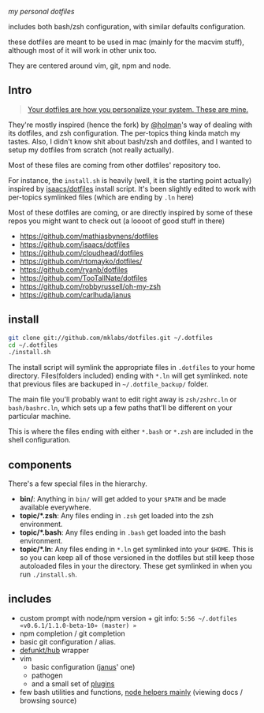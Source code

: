 *my personal dotfiles*

includes both bash/zsh configuration, with similar defaults
configuration.

these dotfiles are meant to be used in mac (mainly for the macvim
stuff), although most of it will work in other unix too.

They are centered around vim, git, npm and node.

## Intro

> [Your dotfiles are how you personalize your system. These are mine.](https://github.com/holman/dotfiles#readme)

They're mostly inspired (hence the fork) by
[@holman](https://github.com/holman/dotfiles)'s way of dealing with its
dotfiles, and zsh configuration. The per-topics thing kinda match my
tastes. Also, I didn't know shit about bash/zsh and dotfiles, and I
wanted to setup my dotfiles from scratch (not really actually).

Most of these files are coming from other dotfiles' repository too.

For instance, the `install.sh` is heavily (well, it is the starting
point actually) inspired by
[isaacs/dotfiles](https://github.com/isaacs/dotfiles ) install script.
It's been slightly edited to work with per-topics symlinked files (which
are ending by `.ln` here)

Most of these dotfiles are coming, or are directly inspired by some of
these repos you might want to check out (a loooot of good stuff in
there)

* https://github.com/mathiasbynens/dotfiles
* https://github.com/isaacs/dotfiles
* https://github.com/cloudhead/dotfiles
* https://github.com/rtomayko/dotfiles/
* https://github.com/ryanb/dotfiles
* https://github.com/TooTallNate/dotfiles
* https://github.com/robbyrussell/oh-my-zsh
* https://github.com/carlhuda/janus

## install

```sh
git clone git://github.com/mklabs/dotfiles.git ~/.dotfiles
cd ~/.dotfiles
./install.sh
```

The install script will symlink the appropriate files in `.dotfiles` to your
home directory. Files(folders included) ending with `*.ln` will get symlinked.
note that previous files are backuped in `~/.dotfile_backup/` folder.

The main file you'll probably want to edit right away is `zsh/zshrc.ln`
or `bash/bashrc.ln`, which sets up a few paths that'll be different on
your particular machine.

This is where the files ending with either `*.bash` or `*.zsh` are
included in the shell configuration.

## components

There's a few special files in the hierarchy.

- **bin/**: Anything in `bin/` will get added to your `$PATH` and be made available everywhere.
- **topic/\*.zsh**: Any files ending in `.zsh` get loaded into the zsh environment.
- **topic/\*.bash**: Any files ending in `.bash` get loaded into the bash environment.
- **topic/\*.ln**: Any files ending in `*.ln` get symlinked into
  your `$HOME`. This is so you can keep all of those versioned in the dotfiles
  but still keep those autoloaded files in your the directory. These get
  symlinked in when you run `./install.sh`.

## includes

* custom prompt with node/npm version + git info: `5:56 ~/.dotfiles «v0.6.1/1.1.0-beta-10» (master) »`
* npm completion / git completion
* basic git configuration / alias.
* [defunkt/hub](https://github.com/defunkt/hub) wrapper
* vim
  * basic configuration ([janus](https://github.com/carlhuda/janus)' one)
  * pathogen
  * and a small set of [plugins](https://github.com/mklabs/dotfiles/blob/master/.gitmodules)
* few bash utilities and functions, [node helpers
  mainly](https://github.com/mklabs/dotfiles/blob/master/node/docs.bash)
(viewing docs / browsing source)

